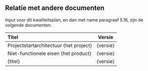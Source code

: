 ## Relatie met andere documenten

Input voor dit kwaliteitsplan, en dan met name paragraaf 5.16, zijn de volgende documenten:

| Titel                                  |  Versie  |
|:---------------------------------------|:--------:|
| Projectstartarchitectuur {het project} | {versie} |
| Niet-functionele eisen {het product}   | {versie} |
| {titel}                                | {versie} |
